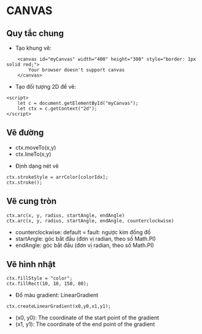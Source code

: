 # CANVAS

## Quy tắc chung
* Tạo khung vẽ:
```
    <canvas id="myCanvas" width="400" height="300" style="border: 1px solid red;">
        Your browser doesn't support canvas
    </canvas>
```
* Tạo đối tượng 2D để vẽ:
```
<script>
    let c = document.getElementById("myCanvas");
    let ctx = c.getContext("2d");
</script>
```

## Vẽ đường
- ctx.moveTo(x,y)
- ctx.lineTo(x,y)

* Định dạng nét vẽ
```
ctx.strokeStyle = arrColor[colorIdx];
ctx.stroke();
```

## Vẽ cung tròn
```
ctx.arc(x, y, radius, startAngle, endAngle)
ctx.arc(x, y, radius, startAngle, endAngle, counterclockwise)
```
* counterclockwise: default = fault: ngược kim đồng đồ
* startAngle: góc bắt đầu (đơn vị radian, theo số Math.PI)
* endAngle: góc bắt đầu (đơn vị radian, theo số Math.PI)

## Vẽ hình nhật
```
ctx.fillStyle = "color";
ctx.fillRect(10, 10, 150, 80);
```

* Đổ màu gradient: LinearGradient
```
ctx.createLinearGradient(x0,y0,x1,y1);
```
- (x0, y0): The coordinate of the start point of the gradient
- (x1, y1): The coordinate of the end point of the gradient
